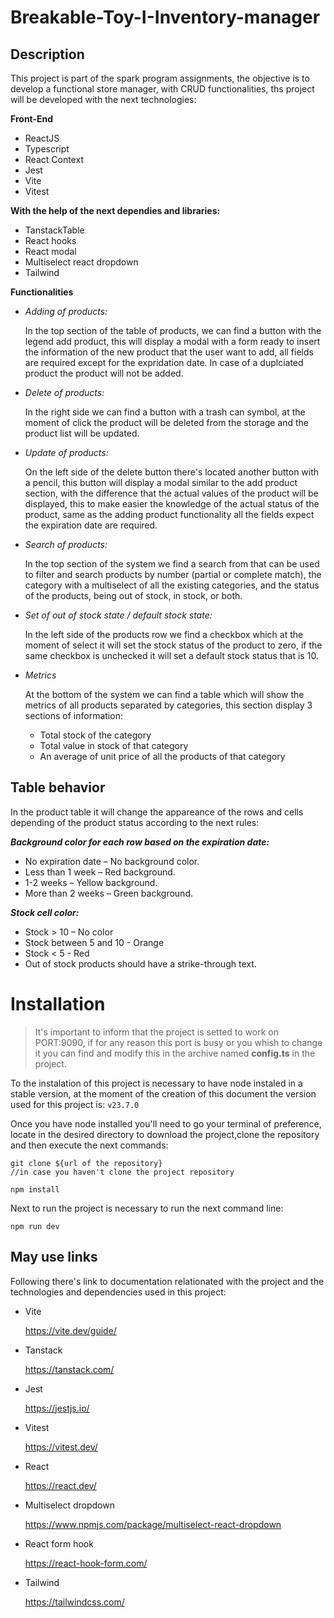 # Breakable-Toy-I-Inventory-manager
## Description
This project is part of the spark program assignments, the objective is to develop a functional store manager, with CRUD functionalities,
ths project will be developed with the next technologies:

**Front-End**
- ReactJS
- Typescript
- React Context
- Jest
- Vite
- Vitest
  
**With the help of the next dependies and libraries:**
- TanstackTable
- React hooks
- React modal
- Multiselect react dropdown
- Tailwind

**Functionalities**
- *Adding of products:*

    In the top section of the table of products, we can find a button with the legend add product, this will display a modal with a form ready to insert the
    information of the new product that the user want to add, all fields are required except for the expridation date. In case of a duplciated product the product
    will not be added.
- *Delete of products:*
  
    In the right side we can find a button with a trash can symbol, at the moment of click the product will be deleted from the storage and the product list will be
    updated.
- *Update of products:*
  
    On the left side of the delete button there's located another button with a pencil, this button will display a modal similar to the add product section, with the difference that the
    actual values of the product will be displayed, this to make easier the knowledge of the actual status of the product, same as the adding product functionality all the fields
    expect the expiration date are required.
- *Search of products:*
  
    In the top section of the system we find a search from that can be used to filter and search products by number (partial or complete match), the category with a
    multiselect of all the existing categories, and the status of the products, being out of stock, in stock, or both.
- *Set of out of stock state / default stock state:*
  
    In the left side of the products row we find a checkbox which at the moment of select it will set the stock status of the product to zero, if the same checkbox
    is unchecked it will set a default stock status that is 10.
- *Metrics*
  
    At the bottom of the system we can find a table which will show the metrics of all products separated by categories, this section display 3 sections of information:
    -  Total stock of the category
    -  Total value in stock of that category
    -  An average of unit price of all the products of that category

## Table behavior

In the product table it will change the appareance of the rows and cells depending of the product status according to the next rules:

***Background color for each row based on the expiration date:***
- No expiration date – No background color.
- Less than 1 week – Red background.
- 1-2 weeks – Yellow background.
- More than 2 weeks – Green background.

***Stock cell color:***
- Stock > 10 – No color
- Stock between 5 and 10 - Orange
- Stock < 5 - Red
- Out of stock products should have a strike-through text.

# Installation
> It's important to inform that the project is setted to work on PORT:9090, if for any reason this port is busy or you whish to change it you can find and modify this in the archive named **config.ts** in the project.

To the instalation of this project is necessary to have node instaled in a stable version, at the moment of the creation of this document the version used for this project is: ```v23.7.0```

Once you have node installed you'll need to go your terminal of preference, locate in the desired directory to download the project,clone the repository and then execute the next commands:
```
git clone ${url of the repository}
//in case you haven't clone the project repository

npm install
```

Next to run the project is necessary to run the next command line:

```
npm run dev
```

## May use links
Following there's link to documentation relationated with the project and the technologies and dependencies used in this project:

- Vite

  https://vite.dev/guide/

- Tanstack

  https://tanstack.com/
  
- Jest

  https://jestjs.io/

- Vitest

  https://vitest.dev/

- React

  https://react.dev/
  
- Multiselect dropdown
  
  https://www.npmjs.com/package/multiselect-react-dropdown

- React form hook

  https://react-hook-form.com/

- Tailwind

  https://tailwindcss.com/
